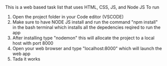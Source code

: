 This is a web based task list that uses HTML, CSS, JS, and Node JS
To run 
1) Open the project folder in your Code editor (VSCODE)
2) Make sure to have NODE JS install and run the command "npm install" in the bash terminal which installs all the depedencies reqired to run the app
3) After installing type "nodemon" this will allocate the project to a local host with port 8000
4) Open your web browser and type "localhost:8000" which will launch the web app
5) Tada it works
